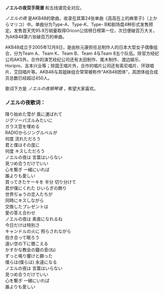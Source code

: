 

**ノエルの夜双手简谱** 和五线谱完全对应。

_ノエルの夜_ 是AKB48的歌曲，收录在其第24张单曲《高高在上的麻里子》（上からマリコ）中。单曲分为Type-A、Type-K、Type-
B和剧场盘4种形式发售预定。发售首天凭95.9万销量取得Oricon公信榜日榜第一位，次日便破百万大关，为AKB48第六张破百万的单曲。

AKB48成立于2005年12月8日，是由秋元康担任总制作人的日本大型女子偶像组合，分为Team A、Team K、Team B、Team 4与Team
8五个队伍。除官方经纪公司AKS外，合作的演艺经纪公司还有太田制作、尾木制作、渡边娱乐、Horipro、吉本兴业等；除国王唱片外，合作的唱片公司还有索尼唱片、环球唱片、艾回唱片等。AKB48与其姐妹组合常常被称作“AKB48团体”，其团体组合成员总数已经超过450人。

歌词下方是 _ノエルの夜钢琴谱_ ，希望大家喜欢。

### ノエルの夜歌词：

降り始めた雪が 風に運ばれて  
ジグソーパズルみたいに  
ガラス窓を埋める  
RADIOからジングルベルが  
何度 流れただろう  
君と僕はその度に  
何度 キスしただろう  
ノエルの夜は 言葉はいらない  
見つめ合うだけでいい  
心を繋ぎ 一緒にいれば  
誰よりも愛しい  
買ってきたケーキを 半分 切り分けて  
君が僕にくれた ひいらぎの飾り  
世界ぢゅうの恋人たちが  
同時にキスしながら  
交換したプレゼントは  
愛の答え合わせ  
ノエルの夜は 素直になれるね  
今日だけは特別さ  
キャンドルの火に 照らされながら  
抱き合って眠ろう  
遠い空の下に聴こえる  
かすかな教会の鐘の音(ね)  
ずっと鳴り響けと願った  
僕らは(僕らは) 永遠になる  
ノエルの夜は 言葉はいらない  
見つめ合うだけでいい  
心を繋ぎ 一緒にいれば  
誰よりも愛しい

